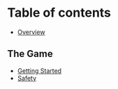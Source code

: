 # Table of contents

* [Overview](README.md)

## The Game

* [Getting Started](the-game/getting-started.md)
* [Safety](the-game/safety.md)

